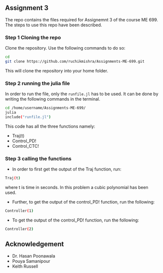 ## Assignment 3

The repo contains the files required for Assignemnt 3 of the course ME 699. The steps to use this repo have been described.

### Step 1 Cloning the repo

Clone the repository. Use the following commands to do so:
```sh
cd
git clone https://github.com/ruchikmishra/Assignments-ME-699.git
```
This will clone the repository into your home folder.

### Step 2 running the julia file

In order to run the file, only the `runfile.jl` has to be used. It can be done by writing the following commands in the terminal.

```sh
cd /home/username/Assignments-ME-699/
julia
include("runfile.jl")
```
This code has all the three functions namely:
- Traj(t)
- Control_PD!
- Control_CTC!

### Step 3 calling the functions
- In order to first get the output of the Traj function, run:
```sh
Traj(t)
```
where t is time in seconds.
In this problem a cubic polynomial has been used.

- Further, to get the output of the control_PD! function, run the following:
```sh
Controller(1)
```
- To get the output of the control_PD! function, run the following:
```sh
Controller(2)
```
## Acknowledgement

- Dr. Hasan Poonawala
-  Pouya Samanipour
-  Keith Russell 
